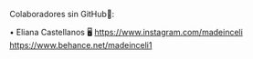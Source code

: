 Colaboradores sin GitHub👥:

• Eliana Castellanos 🖥 
https://www.instagram.com/madeinceli
https://www.behance.net/madeinceli1 